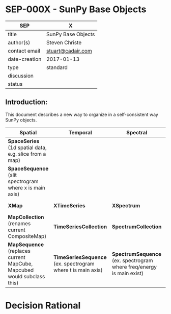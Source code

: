 # SEP-000X - SunPy Base Objects

| SEP           | X |
|---------------|---|
| title         | SunPy Base Objects  |
| author(s)     | Steven Christe |
| contact email | stuart@cadair.com |
| date-creation | 2017-01-13 |
| type          | standard |
| discussion    |  |
| status        |  |

## Introduction:

This document describes a new way to organize in a self-consistent way SunPy objects.

| Spatial | Temporal | Spectral | Note |
|--------|-------|----------|------|
| **SpaceSeries** (1d spatial data, e.g. slice from a map) |   |   |  does not exist |
| **SpaceSequence** (slit spectrogram where x is main axis) | | | does not exist |
|**XMap**    | **XTimeSeries** | **XSpectrum** | Base object, X is name of the instrument |
| **MapCollection** (renames current CompositeMap) | **TimeSeriesCollection** | **SpectrumCollection** | a collection of data usually taken at the same time but by different instruments |
| **MapSequence** (replaces current MapCube, Mapcubed would subclass this) | **TimeSeriesSequence** (ex. spectrogram where t is main axis) | **SpectrumSequence** (ex. spectrogram where freq/energy is main exist) | a series of related measurements such as as a function of time (MapSequence) or a function of energy (TimeSeriesSequence) |


# Decision Rational
